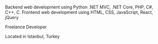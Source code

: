 <script src="https://platform.linkedin.com/badges/js/profile.js" async defer type="text/javascript"></script>



Backend web development using Python .NET MVC, .NET Core, PHP, C#, C++, C. Frontend web development using HTML, CSS, JavaScript, React, jQuery

Freelance Developer

Located in Istanbul, Turkey
